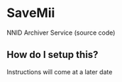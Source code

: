 # SaveMii
NNID Archiver Service (source code)
## How do I setup this?
Instructions will come at a later date
